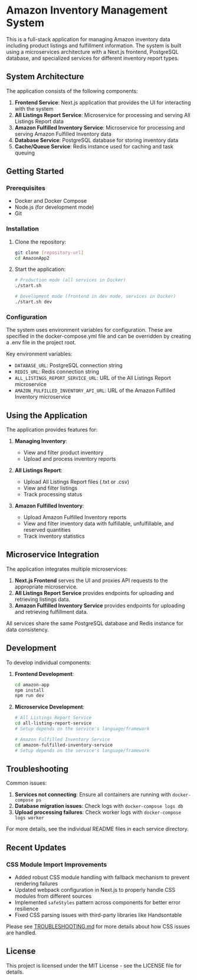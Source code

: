 # Amazon Inventory Management System

This is a full-stack application for managing Amazon inventory data including product listings and fulfillment information. The system is built using a microservices architecture with a Next.js frontend, PostgreSQL database, and specialized services for different inventory report types.

## System Architecture

The application consists of the following components:

1. **Frontend Service**: Next.js application that provides the UI for interacting with the system
2. **All Listings Report Service**: Microservice for processing and serving All Listings Report data
3. **Amazon Fulfilled Inventory Service**: Microservice for processing and serving Amazon Fulfilled Inventory data
4. **Database Service**: PostgreSQL database for storing inventory data
5. **Cache/Queue Service**: Redis instance used for caching and task queuing

## Getting Started

### Prerequisites

- Docker and Docker Compose
- Node.js (for development mode)
- Git

### Installation

1. Clone the repository:
   ```bash
   git clone [repository-url]
   cd AmazonApp2
   ```

2. Start the application:
   ```bash
   # Production mode (all services in Docker)
   ./start.sh
   
   # Development mode (frontend in dev mode, services in Docker)
   ./start.sh dev
   ```

### Configuration

The system uses environment variables for configuration. These are specified in the docker-compose.yml file and can be overridden by creating a .env file in the project root.

Key environment variables:

- `DATABASE_URL`: PostgreSQL connection string
- `REDIS_URL`: Redis connection string
- `ALL_LISTINGS_REPORT_SERVICE_URL`: URL of the All Listings Report microservice
- `AMAZON_FULFILLED_INVENTORY_API_URL`: URL of the Amazon Fulfilled Inventory microservice

## Using the Application

The application provides features for:

1. **Managing Inventory**:
   - View and filter product inventory
   - Upload and process inventory reports
   
2. **All Listings Report**:
   - Upload All Listings Report files (.txt or .csv)
   - View and filter listings
   - Track processing status

3. **Amazon Fulfilled Inventory**:
   - Upload Amazon Fulfilled Inventory reports
   - View and filter inventory data with fulfillable, unfulfillable, and reserved quantities
   - Track inventory statistics

## Microservice Integration

The application integrates multiple microservices:

1. **Next.js Frontend** serves the UI and proxies API requests to the appropriate microservice.
2. **All Listings Report Service** provides endpoints for uploading and retrieving listings data.
3. **Amazon Fulfilled Inventory Service** provides endpoints for uploading and retrieving fulfillment data.

All services share the same PostgreSQL database and Redis instance for data consistency.

## Development

To develop individual components:

1. **Frontend Development**:
   ```bash
   cd amazon-app
   npm install
   npm run dev
   ```

2. **Microservice Development**:
   ```bash
   # All Listings Report Service
   cd all-listing-report-service
   # Setup depends on the service's language/framework
   
   # Amazon Fulfilled Inventory Service
   cd amazon-fulfilled-inventory-service
   # Setup depends on the service's language/framework
   ```

## Troubleshooting

Common issues:

1. **Services not connecting**: Ensure all containers are running with `docker-compose ps`
2. **Database migration issues**: Check logs with `docker-compose logs db`
3. **Upload processing failures**: Check worker logs with `docker-compose logs worker`

For more details, see the individual README files in each service directory.

## Recent Updates

### CSS Module Import Improvements
- Added robust CSS module handling with fallback mechanism to prevent rendering failures
- Updated webpack configuration in Next.js to properly handle CSS modules from different sources
- Implemented `safeStyles` pattern across components for better error resilience
- Fixed CSS parsing issues with third-party libraries like Handsontable

Please see [TROUBLESHOOTING.md](amazon-app/TROUBLESHOOTING.md) for more details about how CSS issues are handled.

## License

This project is licensed under the MIT License - see the LICENSE file for details. 